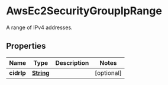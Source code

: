 

# AwsEc2SecurityGroupIpRange

A range of IPv4 addresses.

## Properties

| Name | Type | Description | Notes |
|------------ | ------------- | ------------- | -------------|
|**cidrIp** | [**String**](String.md) |  |  [optional] |



